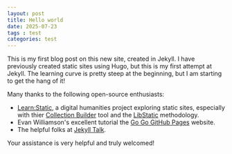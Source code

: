 ```yaml
---
layout: post
title: Hello world
date: 2025-07-23
tags : test
categories: test
---
```


This is my first blog post on this new site, created in Jekyll. I have previously created static sites using Hugo, but this is my first attempt at Jekyll. The learning curve is pretty steep at the beginning, but I am starting to get the hang of it!

Many thanks to the following open-source enthusiasts:
- [Learn:Static](https://learn-static.github.io/), a digital humanities project exploring static sites, especially with thier [Collection Builder](https://collectionbuilder.github.io/) tool and the [LibStatic](https://lib-static.github.io/) methodology.
- Evan Williamson's excellent tutorial the [Go Go GitHub Pages](https://evanwill.github.io/go-go-ghpages-b/content/1-intro.html) website.
- The helpful folks at [Jekyll Talk](https://talk.jekyllrb.com/).

Your assistance is very helpful and truly welcomed!
